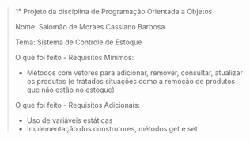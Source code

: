 > 1° Projeto da disciplina de Programação Orientada a Objetos
>
> Nome: Salomão de Moraes Cassiano Barbosa
>
> Tema: Sistema de Controle de Estoque
>
> O que foi feito - Requisitos Mínimos:
> 
> - Métodos com vetores para adicionar, remover, consultar, atualizar os produtos (e tratados situações como a remoção de produtos que não estão no estoque)
>
> O que foi feito - Requisitos Adicionais:
>
> - Uso de variáveis estáticas
> - Implementação dos construtores, métodos get e set

